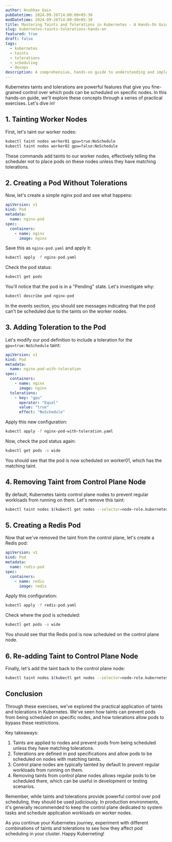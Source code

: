 ```yaml
---
author: Anubhav Gain
pubDatetime: 2024-09-26T14:00:00+05:30
modDatetime: 2024-09-26T14:00:00+05:30
title: Mastering Taints and Tolerations in Kubernetes - A Hands-On Guide
slug: kubernetes-taints-tolerations-hands-on
featured: true
draft: false
tags:
  - kubernetes
  - taints
  - tolerations
  - scheduling
  - devops
description: A comprehensive, hands-on guide to understanding and implementing taints and tolerations in Kubernetes, with step-by-step instructions and practical examples.
---
```


Kubernetes taints and tolerations are powerful features that give you fine-grained control over which pods can be scheduled on specific nodes. In this hands-on guide, we'll explore these concepts through a series of practical exercises. Let's dive in!

## 1. Tainting Worker Nodes

First, let's taint our worker nodes:

```bash
kubectl taint nodes worker01 gpu=true:NoSchedule
kubectl taint nodes worker02 gpu=false:NoSchedule
```

These commands add taints to our worker nodes, effectively telling the scheduler not to place pods on these nodes unless they have matching tolerations.

## 2. Creating a Pod Without Tolerations

Now, let's create a simple nginx pod and see what happens:

```yaml
apiVersion: v1
kind: Pod
metadata:
  name: nginx-pod
spec:
  containers:
    - name: nginx
      image: nginx
```

Save this as `nginx-pod.yaml` and apply it:

```bash
kubectl apply -f nginx-pod.yaml
```

Check the pod status:

```bash
kubectl get pods
```

You'll notice that the pod is in a "Pending" state. Let's investigate why:

```bash
kubectl describe pod nginx-pod
```

In the events section, you should see messages indicating that the pod can't be scheduled due to the taints on the worker nodes.

## 3. Adding Toleration to the Pod

Let's modify our pod definition to include a toleration for the `gpu=true:NoSchedule` taint:

```yaml
apiVersion: v1
kind: Pod
metadata:
  name: nginx-pod-with-toleration
spec:
  containers:
    - name: nginx
      image: nginx
  tolerations:
    - key: "gpu"
      operator: "Equal"
      value: "true"
      effect: "NoSchedule"
```

Apply this new configuration:

```bash
kubectl apply -f nginx-pod-with-toleration.yaml
```

Now, check the pod status again:

```bash
kubectl get pods -o wide
```

You should see that the pod is now scheduled on worker01, which has the matching taint.

## 4. Removing Taint from Control Plane Node

By default, Kubernetes taints control plane nodes to prevent regular workloads from running on them. Let's remove this taint:

```bash
kubectl taint nodes $(kubectl get nodes --selector=node-role.kubernetes.io/control-plane -o jsonpath='{.items[*].metadata.name}') node-role.kubernetes.io/control-plane:NoSchedule-
```

## 5. Creating a Redis Pod

Now that we've removed the taint from the control plane, let's create a Redis pod:

```yaml
apiVersion: v1
kind: Pod
metadata:
  name: redis-pod
spec:
  containers:
    - name: redis
      image: redis
```

Apply this configuration:

```bash
kubectl apply -f redis-pod.yaml
```

Check where the pod is scheduled:

```bash
kubectl get pods -o wide
```

You should see that the Redis pod is now scheduled on the control plane node.

## 6. Re-adding Taint to Control Plane Node

Finally, let's add the taint back to the control plane node:

```bash
kubectl taint nodes $(kubectl get nodes --selector=node-role.kubernetes.io/control-plane -o jsonpath='{.items[*].metadata.name}') node-role.kubernetes.io/control-plane=:NoSchedule
```

## Conclusion

Through these exercises, we've explored the practical application of taints and tolerations in Kubernetes. We've seen how taints can prevent pods from being scheduled on specific nodes, and how tolerations allow pods to bypass these restrictions.

Key takeaways:

1. Taints are applied to nodes and prevent pods from being scheduled unless they have matching tolerations.
2. Tolerations are defined in pod specifications and allow pods to be scheduled on nodes with matching taints.
3. Control plane nodes are typically tainted by default to prevent regular workloads from running on them.
4. Removing taints from control plane nodes allows regular pods to be scheduled there, which can be useful in development or testing scenarios.

Remember, while taints and tolerations provide powerful control over pod scheduling, they should be used judiciously. In production environments, it's generally recommended to keep the control plane dedicated to system tasks and schedule application workloads on worker nodes.

As you continue your Kubernetes journey, experiment with different combinations of taints and tolerations to see how they affect pod scheduling in your cluster. Happy Kuberneting!
